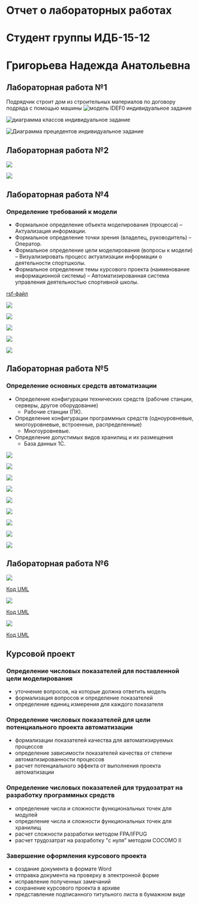 # Отчет о лабораторных работах
# Студент группы ИДБ-15-12 
# Григорьева Надежда Анатольевна
## Лабораторная работа №1
Подрядчик строит дом из строительных материалов по договору подряда с помощью машины
![модель IDEF0 индивидуальное задание](https://github.com/GrigorevaNadezhda/GrigorevaNadezhda.github.io/blob/master/model%20%D0%B8%D0%BD%D0%B4%D0%B8%D0%B2%D0%B8%D0%B4%D1%83%D0%B0%D0%BB%D0%BA%D0%B0.png)

![диаграмма классов индивидуальное задание](http://www.plantuml.com/plantuml/png/JOn1IWCn58RNpIaUNIbuY5hNWZlNOIROqCn4NcPm8ONHbT226o_W3OAsC60Rh_2_6_cacrc4yBxlur-apdBNDy6ajMyVBTk6gc1JecSpMzfg_S2nR-kR62BJ_SftpiokcUFJcIo39Xf6hXrFqSQSL-Rub5SPK33glvkJJNIdstIBB6yOSK8s-431aUHbcjB5zCO1FxB3IROu48x8_qZbYAnYUqNOe-1RtnUA38HV5Enba7SL-T9ipChNZYhFLN1cuTgwRy8V)

![Диаграмма прецедентов индивидуальное задание](http://www.plantuml.com/plantuml/png/fO-nJiCm48Rd-YbEcM2er0T0g2bp96_CLc9QgqwCpeuOA5BRXGM9XO4DyGOC89KMoYkStuYBdABk3BPE_tt-xZpsGM5eQolyt3JN2bKDgWmEuLOC9ggSJz6rJNNXB4UNCnEq6EI8xYOb4yi8WmuhZSVHtP6lzRfKNl_RQFLLWE00pNGMe3Aeos1S8zA-SWJAGqRFSKK_jASTVTCchkc3Tl4Xww6YXrve7rTn7PSCVjAMtWw0JFtNZg3tk8oFVD_JXhP_YaGySVyh4uU_vVsxvEm6TqCb38TmafyAFbrP23c2imLNKXGSBCvv8p7MJTNMzXS0)
## Лабораторная работа №2
![](https://github.com/GrigorevaNadezhda/GrigorevaNadezhda.github.io/blob/master/строить.png)

![](https://github.com/GrigorevaNadezhda/GrigorevaNadezhda.github.io/blob/master/чертить.png)

## Лабораторная работа №4
### Определение требований к модели
* Формальное определение объекта моделирования (процесса) – Актуализация информации.
* Формальное определение точки зрения (владелец, руководитель) – Оператор.
* Формальное определение цели моделирования (вопросы к модели) – Визуализировать процесс актуализации информации о деятельности спортшколы.
* Формальное определение темы курсового проекта (наименование информационной системы) – Автоматизированная система управления деятельностью спортивной школы.

[rsf-файл](https://github.com/GrigorevaNadezhda/GrigorevaNadezhda.github.io/blob/master/НАДЯ.rsf)

![](https://github.com/GrigorevaNadezhda/GrigorevaNadezhda.github.io/blob/master/A0.png)

![](https://github.com/GrigorevaNadezhda/GrigorevaNadezhda.github.io/blob/master/02_A0.png)

![](https://github.com/GrigorevaNadezhda/GrigorevaNadezhda.github.io/blob/master/03_A1.png)

![](https://github.com/GrigorevaNadezhda/GrigorevaNadezhda.github.io/blob/master/08_A2.png)

![](https://github.com/GrigorevaNadezhda/GrigorevaNadezhda.github.io/blob/master/11_A3.png)

## Лабораторная работа №5
### Определение основных средств автоматизации
* Определение конфигурации технических средств (рабочие станции, серверы, другое оборудование)
  * Рабочие станции (ПК).
* Определение конфигурации программных средств (одноуровневые, многоуровневые, встроенные, распределенные)
  * Многоуровневые.
* Определение допустимых видов хранилищ и их размещения
  * База данных 1С.

![](https://github.com/GrigorevaNadezhda/GrigorevaNadezhda.github.io/blob/master/04_A11.png)

![](https://github.com/GrigorevaNadezhda/GrigorevaNadezhda.github.io/blob/master/05_A12.png)

![](https://github.com/GrigorevaNadezhda/GrigorevaNadezhda.github.io/blob/master/06_A13.png)

![](https://github.com/GrigorevaNadezhda/GrigorevaNadezhda.github.io/blob/master/07_A14.png)


![](https://github.com/GrigorevaNadezhda/GrigorevaNadezhda.github.io/blob/master/09_A21.png)

![](https://github.com/GrigorevaNadezhda/GrigorevaNadezhda.github.io/blob/master/10_A22.png)


![](https://github.com/GrigorevaNadezhda/GrigorevaNadezhda.github.io/blob/master/12_A31.png)

![](https://github.com/GrigorevaNadezhda/GrigorevaNadezhda.github.io/blob/master/13_A32.png)


![](https://github.com/GrigorevaNadezhda/GrigorevaNadezhda.github.io/blob/master/14_A4.png)

## Лабораторная работа №6
![](https://github.com/GrigorevaNadezhda/GrigorevaNadezhda.github.io/blob/master/Потоки.png)

[Код UML](https://github.com/GrigorevaNadezhda/GrigorevaNadezhda.github.io/blob/master/Потоки.txt)


![](https://github.com/GrigorevaNadezhda/GrigorevaNadezhda.github.io/blob/master/Роли.png)

[Код UML](https://github.com/GrigorevaNadezhda/GrigorevaNadezhda.github.io/blob/master/Роли.txt)


![](https://github.com/GrigorevaNadezhda/GrigorevaNadezhda.github.io/blob/master/Модули.png)

[Код UML](https://github.com/GrigorevaNadezhda/GrigorevaNadezhda.github.io/blob/master/Модули.txt)

## Курсовой проект
### Определение числовых показателей для поставленной цели моделирования
* уточнение вопросов, на которые должна ответить модель
* формализация вопросов и определение показателей
* определение единиц измерения для каждого показателя

### Определение числовых показателей для цели потенциального проекта автоматизации
* формализации показателей качества для автоматизируемых процессов
* определение зависимости показателей качества от степени автоматизированности процессов
* расчет потенциального эффекта от выполнения проекта автоматизации

### Определение числовых показателей для трудозатрат на разработку программных средств
* определение числа и сложности функциональных точек для модулей
* определение числа и сложности функциональных точек для хранилищ
* расчет сложности разработки методом FPA/IFPUG
* расчет трудозатрат на разработку "с нуля" методом COCOMO II

### Завершение оформления курсового проекта
* создание документа в формате Word
* отправка документа на проверку в электронной форме
* исправление полученных замечаний
* сохранение курсового проекта в архиве
* представление подписанного титульного листа в бумажном виде
